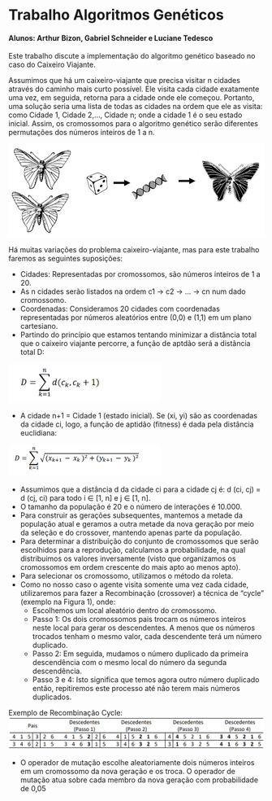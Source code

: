 # Trabalho Algoritmos Genéticos

#### Alunos: Arthur Bizon, Gabriel Schneider e Luciane Tedesco

Este trabalho discute a implementação do algoritmo genético baseado no caso do Caixeiro Viajante.

Assumimos que há um caixeiro-viajante que precisa visitar n cidades através do caminho mais curto
possível. Ele visita cada cidade exatamente uma vez, em seguida, retorna para a cidade onde ele
começou. Portanto, uma solução seria uma lista de todas as cidades na ordem que ele as visita: como
Cidade 1, Cidade 2,..., Cidade n; onde a cidade 1 é o seu estado inicial. Assim, os cromossomos para o
algoritmo genético serão diferentes permutações dos números inteiros de 1 a n.

<img src="Images/Alg-Geneticos.png">


Há muitas variações do problema caixeiro-viajante, mas para este trabalho faremos as seguintes
suposições:
- Cidades: Representadas por cromossomos, são números inteiros de 1 a 20.
- As n cidades serão listados na ordem c1 → c2 → ... → cn num dado cromossomo. 
- Coordenadas: Consideramos 20 cidades com coordenadas representadas por números aleatórios entre (0,0) e (1,1) em um plano cartesiano.
- Partindo do princípio que estamos tentando minimizar a distância total que o caixeiro viajante percorre, a função de aptdão será a distância total D:
<img src="Images/D1.png" width=300>


- A cidade n+1 = Cidade 1 (estado inicial). Se (xi, yi) são as coordenadas da cidade ci, logo, a função de aptidão (fitness) é dada pela distância euclidiana:
<img src="Images/D2.png" width=300>

- Assumimos que a distância d da cidade ci para a cidade cj é: d (ci, cj) = d (cj, ci) para todo i ∈
[1, n] e j ∈ [1, n]. 
- O tamanho da população é 20 e o número de interações é 10.000.
- Para construir as gerações subsequentes, mantemos a metade da população atual e geramos a outra metade da nova geração por meio da seleção e do crossover, mantendo apenas parte da população.
- Para determinar a distribuição do conjunto de cromossomos que serão escolhidos para a reprodução, calculamos a probabilidade, na qual distribuimos os valores inversamente (visto que organizamos os cromossomos em ordem crescente do mais apto ao menos apto).
- Para selecionar os cromossomo, utilizamos o método da roleta.
- Como no nosso caso o agente visita somente uma vez cada cidade, utilizaremos para fazer a Recombinação (crossover) a técnica de “cycle” (exemplo na Figura 1), onde:
    - Escolhemos um local aleatório dentro do cromossomo.
    - Passo 1: Os dois cromossomos pais trocam os números inteiros neste local para gerar os descendentes. A menos que os           números trocados tenham o mesmo valor, cada descendente terá um número duplicado.
    - Passo 2: Em seguida, mudamos o número duplicado da primeira descendência com o mesmo local do número da segunda               descendência.
    - Passo 3 e 4: Isto significa que temos agora outro número duplicado então, repitiremos este processo até não terem mais       números duplicados.

Exemplo de Recombinação Cycle:
<img src="Images/Cycle.png"> 

- O operador de mutação escolhe aleatoriamente dois números inteiros em um cromossomo da nova geração e os troca. O operador de mutação atua sobre cada membro da nova geração com probabilidade de 0,05
